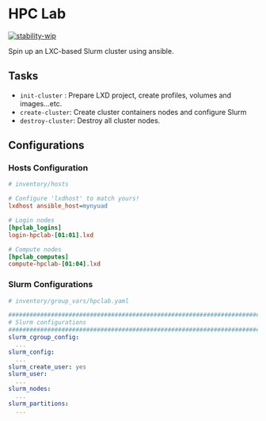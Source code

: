 # HPC Lab 
[![stability-wip](https://img.shields.io/badge/stability-wip-lightgrey.svg)](https://github.com/mkenney/software-guides/blob/master/STABILITY-BADGES.md#work-in-progress)

Spin up an LXC-based Slurm cluster using ansible.
 

## Tasks
- `init-cluster` : Prepare LXD project, create profiles, volumes and images...etc.
- `create-cluster`: Create cluster containers nodes and configure Slurm
- `destroy-cluster`: Destroy all cluster nodes.


## Configurations
### Hosts Configuration

```ini
# inventory/hosts

# Configure 'lxdhost' to match yours!
lxdhost ansible_host=mynyuad

# Login nodes
[hpclab_logins]
login-hpclab-[01:01].lxd

# Compute nodes
[hpclab_computes]
compute-hpclab-[01:04].lxd
```


### Slurm Configurations
```yaml
# inventory/group_vars/hpclab.yaml

#######################################################################
# Slurm configurations
#######################################################################
slurm_cgroup_config:
  ...
slurm_config:
  ...
slurm_create_user: yes
slurm_user:
  ...
slurm_nodes:
  ...
slurm_partitions:
  ...
```

